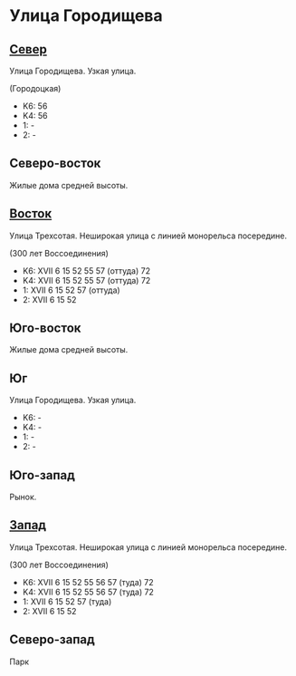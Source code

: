 # Улица Городищева

## [Север](./10447070.md)

Улица Городищева.
Узкая улица.

(Городоцкая)

* K6:   56
* K4:   56
* 1:    -
* 2:    -

## Северо-восток

Жилые дома средней высоты.

## [Восток](./10450075.md)

Улица Трехсотая.
Неширокая улица с линией монорельса посередине.

(300 лет Воссоединения)

* K6:   XVII
        6   15  52  55  57 (оттуда) 72
* K4:   XVII
        6   15  52  55  57 (оттуда) 72
* 1:    XVII
        6   15  52  57 (оттуда)
* 2:    XVII
        6   15  52

## Юго-восток

Жилые дома средней высоты.

## Юг

Улица Городищева.
Узкая улица.

* K6:   -
* K4:   -
* 1:    -
* 2:    -

## Юго-запад

Рынок.

## [Запад](./10445075.md)

Улица Трехсотая.
Неширокая улица с линией монорельса посередине.

(300 лет Воссоединения)

* K6:   XVII
        6   15  52  55  56  57 (туда)   72
* K4:   XVII
        6   15  52  55  56  57 (туда)   72
* 1:    XVII
        6   15  52  57 (туда)
* 2:    XVII
        6   15  52

## Северо-запад

Парк
